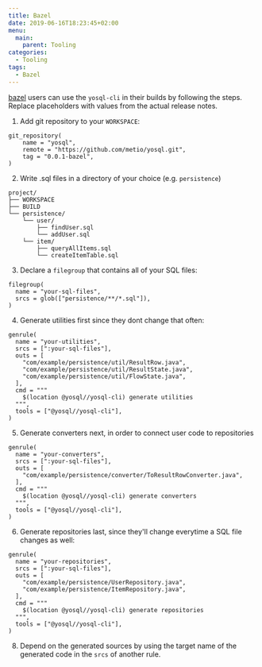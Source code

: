 ```yaml
---
title: Bazel
date: 2019-06-16T18:23:45+02:00
menu:
  main:
    parent: Tooling
categories:
  - Tooling
tags:
  - Bazel
---
```


[bazel](https://bazel.build/) users can use the `yosql-cli` in their builds by following the steps. Replace placeholders with values from the actual release notes.

1. Add git repository to your `WORKSPACE`:

```
git_repository(
    name = "yosql",
    remote = "https://github.com/metio/yosql.git",
    tag = "0.0.1-bazel",
)
```

2. Write .sql files in a directory of your choice (e.g. `persistence`)

```
project/
├── WORKSPACE
├── BUILD
└── persistence/   
    └── user/
        ├── findUser.sql
        └── addUser.sql
    └── item/
        ├── queryAllItems.sql
        └── createItemTable.sql
```

3. Declare a `filegroup` that contains all of your SQL files:

```
filegroup(
  name = "your-sql-files",
  srcs = glob(["persistence/**/*.sql"]),
)
```

4. Generate utilities first since they dont change that often:

```
genrule(
  name = "your-utilities",
  srcs = [":your-sql-files"],
  outs = [
    "com/example/persistence/util/ResultRow.java",
    "com/example/persistence/util/ResultState.java",
    "com/example/persistence/util/FlowState.java",
  ],
  cmd = """
    $(location @yosql//yosql-cli) generate utilities
  """,
  tools = ["@yosql//yosql-cli"],
)
```

5. Generate converters next, in order to connect user code to repositories


```
genrule(
  name = "your-converters",
  srcs = [":your-sql-files"],
  outs = [
    "com/example/persistence/converter/ToResultRowConverter.java",
  ],
  cmd = """
    $(location @yosql//yosql-cli) generate converters
  """,
  tools = ["@yosql//yosql-cli"],
)
```


6. Generate repositories last, since they'll change everytime a SQL file changes as well:

```
genrule(
  name = "your-repositories",
  srcs = [":your-sql-files"],
  outs = [
    "com/example/persistence/UserRepository.java",
    "com/example/persistence/ItemRepository.java",
  ],
  cmd = """
    $(location @yosql//yosql-cli) generate repositories
  """,
  tools = ["@yosql//yosql-cli"],
)
```

8. Depend on the generated sources by using the target name of the generated code in the `srcs` of another rule.
